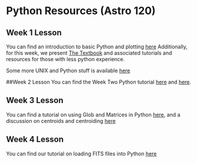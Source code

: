 # Python Resources (Astro 120)

## Week 1 Lesson
You can find an introduction to basic Python and plotting [here](https://github.com/prappleizer/Astro120/blob/master/Python%20Resources/day_1_python_plotting.ipynb)
Additionally, for this week, we present [The Textbook](http://prappleizer.github.io) and associated tutorials and resources for those with less python experience. 

Some more UNIX and Python stuff is available [here](https://github.com/prappleizer/Astro120/blob/master/Python%20Resources/more_unix_and_basic_python.ipynb)

##Week 2 Lesson
You can find the Week Two Python tutorial [here](https://github.com/prappleizer/Astro120/blob/master/Python%20Resources/class_2.ipynb) and [here](https://github.com/prappleizer/Astro120/blob/master/Python%20Resources/Malena_guide_to_histograms_and_plotting.ipynb).

## Week 3 Lesson
You can find a tutorial on using Glob and Matrices in Python [here](https://github.com/prappleizer/Astro120/blob/master/Python%20Resources/Glob_and_Matrices.ipynb), and a discussion on centroids and centroiding [here](https://github.com/prappleizer/Astro120/blob/master/Python%20Resources/Centroids%20and%20Centroiding.pdf)

## Week 4 Lesson
You can find our tutorial on loading FITS files into Python [here](https://github.com/prappleizer/Astro120/blob/master/Python%20Resources/Loading_FITS.ipynb)




